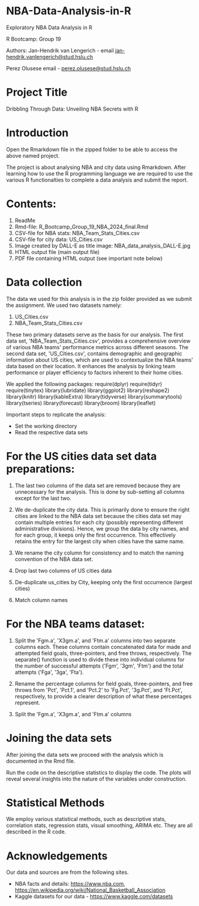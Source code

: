 # NBA-Data-Analysis-in-R
Exploratory NBA Data Analysis in R

R Bootcamp: Group 19

Authors:
Jan-Hendrik van Lengerich - email jan-hendrik.vanlengerich@stud.hslu.ch

Perez Olusese email - perez.olusese@stud.hslu.ch

# Project Title
Dribbling Through Data: Unveiling NBA Secrets with R

# Introduction
Open the Rmarkdown file in the zipped folder to be able to access the above named project. 

The project is about analysing NBA and city data using Rmarkdown. After learning how to use the R programming language we are required to use the various R functionalties to complete a data analysis and submit the report.

# Contents:

1. ReadMe
2. Rmd-file: R_Bootcamp_Group_19_NBA_2024_final.Rmd
3. CSV-file for NBA stats: NBA_Team_Stats_Cities.csv
4. CSV-file for city data: US_Cities.csv 
5. Image created by DALL-E as title image: NBA_data_analysis_DALL-E.jpg
6. HTML output file (main output file)
7. PDF file containing HTML output (see important note below)

# Data collection

The data we used for this analysis is in the zip folder provided as we submit the assignment. We used two datasets namely:

1. US_Cities.csv 
2. NBA_Team_Stats_Cities.csv

These two primary datasets serve as the basis for our analysis. The first data set, 'NBA_Team_Stats_Cities.csv', provides a comprehensive overview of various NBA teams' performance metrics across different seasons. 
The second data set, 'US_Cities.csv', contains demographic and geographic information about US cities, which are used to contextualize the NBA teams' data based on their location. It enhances the analysis by linking team performance or player efficiency to factors inherent to their home cities.

We applied the following packages:
require(dplyr)
require(tidyr)
require(tinytex)
library(lubridate)
library(ggplot2)
library(reshape2)
library(knitr)
library(kableExtra)
library(tidyverse)
library(summarytools)
library(tseries)
library(forecast)
library(broom)
library(leaflet)

Important steps to replicate the analysis:

- Set the working directory
- Read the respective data sets

# For the US cities data set data preparations:

1. The last two columns of the data set are removed because they are unnecessary for the analysis. This is done by sub-setting all columns except for the last two. 

2. We de-duplicate the city data. This is primarily done to ensure the right cities are linked to the NBA data set because the cities data set may contain multiple entries for each city (possibly representing different administrative divisions). Hence, we group the data by city names, and for each group, it keeps only the first occurrence. This effectively retains the entry for the largest city when cities have the same name.

3. We rename the city column for consistency and to match the naming convention of the NBA data set.

4. Drop last two columns of US cities data

5. De-duplicate us_cities by City, keeping only the first occurrence (largest cities)

6. Match column names

# For the NBA teams dataset:

1. Split the 'Fgm.a', 'X3gm.a', and 'Ftm.a' columns into two separate columns each. These columns contain concatenated data for made and attempted field goals, three-pointers, and free throws, respectively. The separate() function is used to divide these into individual columns for the number of successful attempts ('Fgm', '3gm', 'Ftm') and the total attempts ('Fga', '3ga', 'Fta').

2. Rename the percentage columns for field goals, three-pointers, and free throws from 'Pct', 'Pct.1', and 'Pct.2' to 'Fg.Pct', '3g.Pct', and 'Ft.Pct', respectively, to provide a clearer description of what these percentages represent.

3. Split the 'Fgm.a', 'X3gm.a', and 'Ftm.a' columns

# Joining the data sets

After joining the data sets we proceed with the analysis which is documented in the Rmd file.

Run the code on the descriptive statistics to display the code. The plots will reveal several insights into the nature of the variables under construction.

# Statistical Methods

We employ various statistical methods, such as descriptive stats, correlation stats, regression stats, visual smoothing, ARIMA etc. They are all described in the R code.

# Acknowledgements

Our data and sources are from the following sites.

 - NBA facts and details: https://www.nba.com, https://en.wikipedia.org/wiki/National_Basketball_Association
 - Kaggle datasets for our data - https://www.kaggle.com/datasets
